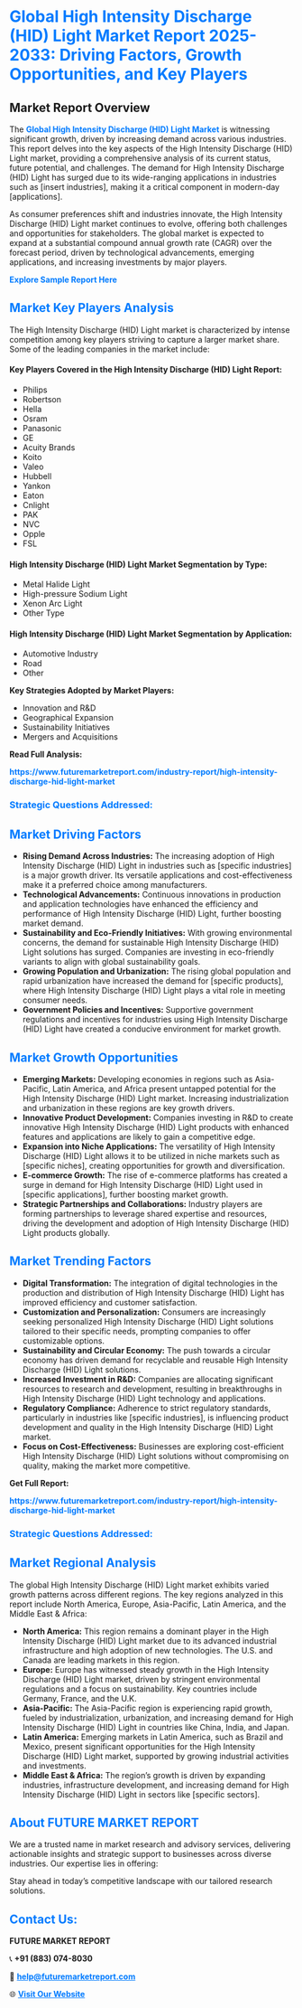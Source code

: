 <h1 style="color: #007BFF;">Global High Intensity Discharge (HID) Light Market Report 2025-2033: Driving Factors, Growth Opportunities, and Key Players</h1>

<section id="overview">
<h2>Market Report Overview</h2>
<p>The <a href="https://www.futuremarketreport.com/industry-report/high-intensity-discharge-hid-light-market" style="color: #007BFF; text-decoration: none;"><strong>Global High Intensity Discharge (HID) Light Market</strong></a> is witnessing significant growth, driven by increasing demand across various industries. This report delves into the key aspects of the High Intensity Discharge (HID) Light market, providing a comprehensive analysis of its current status, future potential, and challenges. The demand for High Intensity Discharge (HID) Light has surged due to its wide-ranging applications in industries such as [insert industries], making it a critical component in modern-day [applications].</p>
<p>As consumer preferences shift and industries innovate, the High Intensity Discharge (HID) Light market continues to evolve, offering both challenges and opportunities for stakeholders. The global market is expected to expand at a substantial compound annual growth rate (CAGR) over the forecast period, driven by technological advancements, emerging applications, and increasing investments by major players.</p>
</section>

<section id="overview">
<p><a href="https://www.futuremarketreport.com/request-sample/reportId=75345" style="color: #007BFF; text-decoration: none;"><strong>Explore Sample Report Here</strong></a></p>
</section>

<section id="key-players">
<h2 style="color: #007BFF;">Market Key Players Analysis</h2>
<p>The High Intensity Discharge (HID) Light market is characterized by intense competition among key players striving to capture a larger market share. Some of the leading companies in the market include:</p>
<h4>Key Players Covered in the High Intensity Discharge (HID) Light Report:</h4>
<ul><li>Philips</li><li>Robertson</li><li>Hella</li><li>Osram</li><li>Panasonic</li><li>GE</li><li>Acuity Brands</li><li>Koito</li><li>Valeo</li><li>Hubbell</li><li>Yankon</li><li>Eaton</li><li>Cnlight</li><li>PAK</li><li>NVC</li><li>Opple</li><li>FSL</li></ul>
<h4>High Intensity Discharge (HID) Light Market Segmentation by Type:</h4>
<ul><li>Metal Halide Light</li><li>High-pressure Sodium Light</li><li>Xenon Arc Light</li><li>Other Type</li></ul>

<h4>High Intensity Discharge (HID) Light Market Segmentation by Application:</h4>
<ul><li>Automotive Industry</li><li>Road</li><li>Other</li></ul>
<p><strong>Key Strategies Adopted by Market Players:</strong></p>
<ul>
<li>Innovation and R&D</li>
<li>Geographical Expansion</li>
<li>Sustainability Initiatives</li>
<li>Mergers and Acquisitions</li>
</ul>
</section>

<section>
<p><strong>Read Full Analysis: </strong></p><a href="https://www.futuremarketreport.com/industry-report/high-intensity-discharge-hid-light-market" style="color: #007BFF; text-decoration: none;"><strong>https://www.futuremarketreport.com/industry-report/high-intensity-discharge-hid-light-market</strong></a>
<h3 style="color: #007BFF;">Strategic Questions Addressed:</h3>
</section>

<section id="driving-factors">
<h2 style="color: #007BFF;">Market Driving Factors</h2>
<ul>
<li><strong>Rising Demand Across Industries:</strong> The increasing adoption of High Intensity Discharge (HID) Light in industries such as [specific industries] is a major growth driver. Its versatile applications and cost-effectiveness make it a preferred choice among manufacturers.</li>
<li><strong>Technological Advancements:</strong> Continuous innovations in production and application technologies have enhanced the efficiency and performance of High Intensity Discharge (HID) Light, further boosting market demand.</li>
<li><strong>Sustainability and Eco-Friendly Initiatives:</strong> With growing environmental concerns, the demand for sustainable High Intensity Discharge (HID) Light solutions has surged. Companies are investing in eco-friendly variants to align with global sustainability goals.</li>
<li><strong>Growing Population and Urbanization:</strong> The rising global population and rapid urbanization have increased the demand for [specific products], where High Intensity Discharge (HID) Light plays a vital role in meeting consumer needs.</li>
<li><strong>Government Policies and Incentives:</strong> Supportive government regulations and incentives for industries using High Intensity Discharge (HID) Light have created a conducive environment for market growth.</li>
</ul>
</section>

<section id="growth-opportunities">
<h2 style="color: #007BFF;">Market Growth Opportunities</h2>
<ul>
<li><strong>Emerging Markets:</strong> Developing economies in regions such as Asia-Pacific, Latin America, and Africa present untapped potential for the High Intensity Discharge (HID) Light market. Increasing industrialization and urbanization in these regions are key growth drivers.</li>
<li><strong>Innovative Product Development:</strong> Companies investing in R&D to create innovative High Intensity Discharge (HID) Light products with enhanced features and applications are likely to gain a competitive edge.</li>
<li><strong>Expansion into Niche Applications:</strong> The versatility of High Intensity Discharge (HID) Light allows it to be utilized in niche markets such as [specific niches], creating opportunities for growth and diversification.</li>
<li><strong>E-commerce Growth:</strong> The rise of e-commerce platforms has created a surge in demand for High Intensity Discharge (HID) Light used in [specific applications], further boosting market growth.</li>
<li><strong>Strategic Partnerships and Collaborations:</strong> Industry players are forming partnerships to leverage shared expertise and resources, driving the development and adoption of High Intensity Discharge (HID) Light products globally.</li>
</ul>
</section>

<section id="trending-factors">
<h2 style="color: #007BFF;">Market Trending Factors</h2>
<ul>
<li><strong>Digital Transformation:</strong> The integration of digital technologies in the production and distribution of High Intensity Discharge (HID) Light has improved efficiency and customer satisfaction.</li>
<li><strong>Customization and Personalization:</strong> Consumers are increasingly seeking personalized High Intensity Discharge (HID) Light solutions tailored to their specific needs, prompting companies to offer customizable options.</li>
<li><strong>Sustainability and Circular Economy:</strong> The push towards a circular economy has driven demand for recyclable and reusable High Intensity Discharge (HID) Light solutions.</li>
<li><strong>Increased Investment in R&D:</strong> Companies are allocating significant resources to research and development, resulting in breakthroughs in High Intensity Discharge (HID) Light technology and applications.</li>
<li><strong>Regulatory Compliance:</strong> Adherence to strict regulatory standards, particularly in industries like [specific industries], is influencing product development and quality in the High Intensity Discharge (HID) Light market.</li>
<li><strong>Focus on Cost-Effectiveness:</strong> Businesses are exploring cost-efficient High Intensity Discharge (HID) Light solutions without compromising on quality, making the market more competitive.</li>
</ul>
</section>

<section>
<p><strong>Get Full Report: </strong></p><a href="https://www.futuremarketreport.com/industry-report/high-intensity-discharge-hid-light-market" style="color: #007BFF; text-decoration: none;"><strong>https://www.futuremarketreport.com/industry-report/high-intensity-discharge-hid-light-market</strong></a>
<h3 style="color: #007BFF;">Strategic Questions Addressed:</h3>
</section>


<section id="regional-analysis">
<h2 style="color: #007BFF;">Market Regional Analysis</h2>
<p>The global High Intensity Discharge (HID) Light market exhibits varied growth patterns across different regions. The key regions analyzed in this report include North America, Europe, Asia-Pacific, Latin America, and the Middle East & Africa:</p>
<ul>
<li><strong>North America:</strong> This region remains a dominant player in the High Intensity Discharge (HID) Light market due to its advanced industrial infrastructure and high adoption of new technologies. The U.S. and Canada are leading markets in this region.</li>
<li><strong>Europe:</strong> Europe has witnessed steady growth in the High Intensity Discharge (HID) Light market, driven by stringent environmental regulations and a focus on sustainability. Key countries include Germany, France, and the U.K.</li>
<li><strong>Asia-Pacific:</strong> The Asia-Pacific region is experiencing rapid growth, fueled by industrialization, urbanization, and increasing demand for High Intensity Discharge (HID) Light in countries like China, India, and Japan.</li>
<li><strong>Latin America:</strong> Emerging markets in Latin America, such as Brazil and Mexico, present significant opportunities for the High Intensity Discharge (HID) Light market, supported by growing industrial activities and investments.</li>
<li><strong>Middle East & Africa:</strong> The region’s growth is driven by expanding industries, infrastructure development, and increasing demand for High Intensity Discharge (HID) Light in sectors like [specific sectors].</li>
</ul>
</section>

<footer>
<h2 style="color: #007BFF;">About FUTURE MARKET REPORT</h2>
<p>We are a trusted name in market research and advisory services, delivering actionable insights and strategic support to businesses across diverse industries. Our expertise lies in offering:</p>

<p>Stay ahead in today’s competitive landscape with our tailored research solutions.</p>

<h2 style="color: #007BFF;">Contact Us:</h2>
<p><strong>FUTURE MARKET REPORT</strong></p>
<p>📞 <strong>+91 (883) 074-8030</strong></p>
<p>📧 <strong><a href="mailto:help@futuremarketreport.com" style="color: #007BFF;">help@futuremarketreport.com</a></strong></p>
<p>🌐 <strong><a href="https://www.futuremarketreport.com/" style="color: #007BFF;">Visit Our Website</a></strong></p>
</footer>